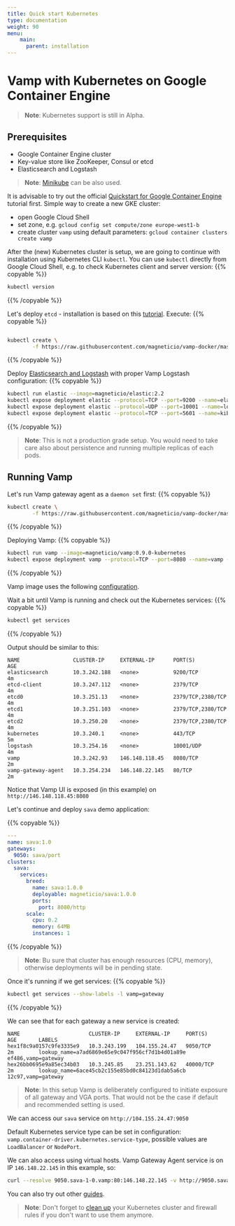 ```yaml
---
title: Quick start Kubernetes
type: documentation
weight: 90
menu:
    main:
      parent: installation
---
```


# Vamp with Kubernetes on Google Container Engine

>**Note**: Kubernetes support is still in Alpha.

## Prerequisites

- Google Container Engine cluster
- Key-value store like ZooKeeper, Consul or etcd
- Elasticsearch and Logstash

>**Note**: [Minikube](https://github.com/kubernetes/minikube) can be also used.

It is advisable to try out the official [Quickstart for Google Container Engine](https://cloud.google.com/container-engine/docs/quickstart) tutorial first.
Simple way to create a new GKE cluster:

- open Google Cloud Shell
- set zone, e.g. `gcloud config set compute/zone europe-west1-b`
- create cluster `vamp` using default parameters: `gcloud container clusters create vamp`

After the (new) Kubernetes cluster is setup, we are going to continue with installation using Kubernetes CLI `kubectl`.
You can use `kubectl` directly from Google Cloud Shell, e.g. to check Kubernetes client and server version:
{{% copyable %}}
```bash
kubectl version
```
{{% /copyable %}}

Let's deploy `etcd` - installation is based on this [tutorial](https://github.com/coreos/etcd/tree/master/hack/kubernetes-deploy).
Execute: 
{{% copyable %}}
```bash

kubectl create \
        -f https://raw.githubusercontent.com/magneticio/vamp-docker/master/vamp-kubernetes/etcd.yml
```
{{% /copyable %}}

Deploy [Elasticsearch and Logstash](https://github.com/magneticio/elastic) with proper Vamp Logstash configuration:
{{% copyable %}}
```bash
kubectl run elastic --image=magneticio/elastic:2.2
kubectl expose deployment elastic --protocol=TCP --port=9200 --name=elasticsearch
kubectl expose deployment elastic --protocol=UDP --port=10001 --name=logstash
kubectl expose deployment elastic --protocol=TCP --port=5601 --name=kibana
```
{{% /copyable %}}

>**Note**: This is not a production grade setup. You would need to take care also about persistence and running multiple replicas of each pods.

## Running Vamp

Let's run Vamp gateway agent as a `daemon set` first:
{{% copyable %}}
```bash
kubectl create \
        -f https://raw.githubusercontent.com/magneticio/vamp-docker/master/vamp-kubernetes/vga.yml
```
{{% /copyable %}}

Deploying Vamp:
{{% copyable %}}
```bash
kubectl run vamp --image=magneticio/vamp:0.9.0-kubernetes
kubectl expose deployment vamp --protocol=TCP --port=8080 --name=vamp --type="LoadBalancer"
```
{{% /copyable %}}

Vamp image uses the following [configuration](https://github.com/magneticio/vamp-docker/blob/master/vamp-kubernetes/application.conf).

Wait a bit until Vamp is running and check out the Kubernetes services:
{{% copyable %}}
```bash
kubectl get services
```
{{% /copyable %}}

Output should be similar to this:

```
NAME                 CLUSTER-IP     EXTERNAL-IP      PORT(S)             AGE
elasticsearch        10.3.242.188   <none>           9200/TCP            4m
etcd-client          10.3.247.112   <none>           2379/TCP            4m
etcd0                10.3.251.13    <none>           2379/TCP,2380/TCP   4m
etcd1                10.3.251.103   <none>           2379/TCP,2380/TCP   4m
etcd2                10.3.250.20    <none>           2379/TCP,2380/TCP   4m
kubernetes           10.3.240.1     <none>           443/TCP             5m
logstash             10.3.254.16    <none>           10001/UDP           4m
vamp                 10.3.242.93    146.148.118.45   8080/TCP            2m
vamp-gateway-agent   10.3.254.234   146.148.22.145   80/TCP              2m
```

Notice that Vamp UI is exposed (in this example) on `http://146.148.118.45:8080`<br>

Let's continue and deploy `sava` demo application:

{{% copyable %}}
```yaml
---
name: sava:1.0
gateways:
  9050: sava/port
clusters:
  sava:
    services:
      breed:
        name: sava:1.0.0
        deployable: magneticio/sava:1.0.0
        ports:
          port: 8080/http
      scale:
        cpu: 0.2       
        memory: 64MB
        instances: 1
```
{{% /copyable %}}

>**Note**: Bu sure that cluster has enough resources (CPU, memory), otherwise deployments will be in pending state.

Once it's running if we get services:
{{% copyable %}}
```bash
kubectl get services --show-labels -l vamp=gateway
```
{{% /copyable %}}

We can see that for each gateway a new service is created:

```
NAME                      CLUSTER-IP     EXTERNAL-IP     PORT(S)     AGE       LABELS
hex1f8c9a0157c9fe3335e9   10.3.243.199   104.155.24.47   9050/TCP    2m        lookup_name=a7ad6869e65e9c047f956cf7d1b4d01a89e
ef486,vamp=gateway
hex26bb0695e9a85ec34b03   10.3.245.85    23.251.143.62   40000/TCP   2m        lookup_name=6ace45cb2c155e85bd0c84123d1dab5a6cb
12c97,vamp=gateway
```

>**Note**: In this setup Vamp is deliberately configured to initiate exposure of all gateway and VGA ports. That would not be the case if default and recommended setting is used.

We can access our `sava` service on `http://104.155.24.47:9050`

Default Kubernetes service type can be set in configuration: `vamp.container-driver.kubernetes.service-type`, possible values are `LoadBalancer` or `NodePort`. 

We can also access using virtual hosts. Vamp Gateway Agent service is on IP `146.148.22.145` in this example, so:
```bash
curl --resolve 9050.sava-1-0.vamp:80:146.148.22.145 -v http://9050.sava-1-0.vamp
```

You can also try out other [guides](/documentation/guides/).

>**Note**: Don't forget to [clean up](https://cloud.google.com/container-engine/docs/quickstart#clean-up) your Kubernetes cluster and firewall rules if you don't want to use them anymore.